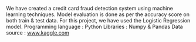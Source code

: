 We have created a credit card fraud detection system using machine learning techniques. Model evaluation is done as per the accuracy score on both train & test data. For this project, we have used the Logistic Regression model.
Programming language : Python
Libraries : Numpy & Pandas
Data source : www.kaggle.com
